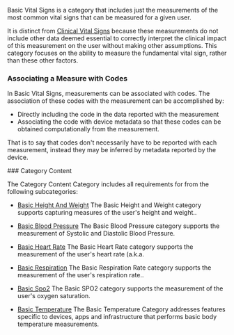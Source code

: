 Basic Vital Signs is a category that includes just the measurements of the
most common vital signs that can be measured for a given user.

It is distinct from [Clinical Vital Signs](clinical_vital_signs.html) because
these measurements do not include other data deemed essential to correctly
interpret the clinical impact of this measurement on the user without making
other assumptions. This category focuses on the ability to measure the
fundamental vital sign, rather than these other factors.

### Associating a Measure with Codes
In Basic Vital Signs, measurements can be associated with codes.  The association of
these codes with the measurement can be accomplished by:

* Directly including the code in the data reported with the measurement
* Associating the code with device metadata so that these codes can be obtained
  computationally from the measurement.

That is to say that codes don't necessarily have to be reported with each measurement,
instead they may be inferred by metadata reported by the device.

<span id='category-content'/>
### Category Content

The Category Content Category includes all requirements for from the following subcategories:
 * [Basic Height And Weight](basic_height_and_weight.html)
   The Basic Height and Weight category supports capturing measures of the user's height and weight..

 * [Basic Blood Pressure](basic_blood_pressure.html)
   The Basic Blood Pressure category supports the measurement of Systolic and Diastolic Blood Pressure.

 * [Basic Heart Rate](basic_heart_rate.html)
   The Basic Heart Rate category supports the measurement of the user's heart rate (a.k.a.

 * [Basic Respiration](basic_respiration.html)
   The Basic Respiration Rate category supports the measurement of the user's respiration rate..

 * [Basic Spo2](basic_spo2.html)
   The Basic SPO2 category supports the measurement of the user's oxygen saturation.

 * [Basic Temperature](basic_temperature.html)
   The Basic Temperature Category addresses features specific to devices, apps and infrastructure that performs basic body temperature measurements.

